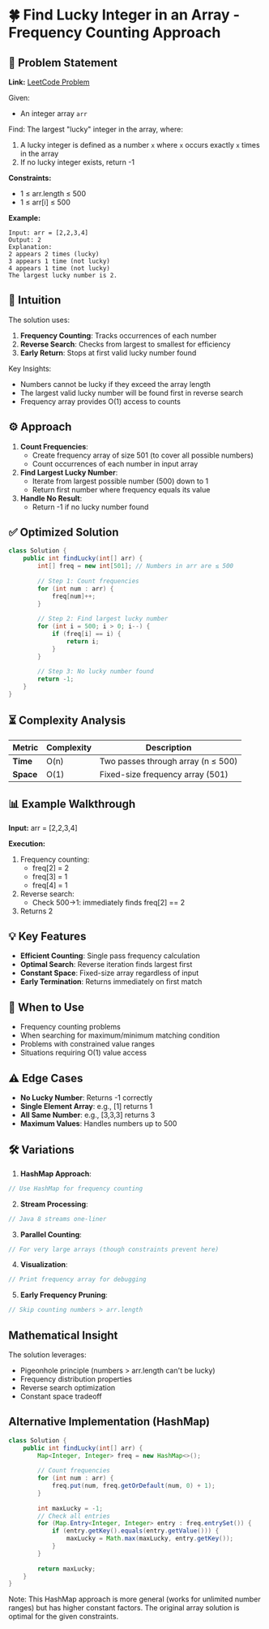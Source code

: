 # 🍀 Find Lucky Integer in an Array - Frequency Counting Approach

## 📜 Problem Statement
**Link:** [LeetCode Problem](https://leetcode.com/problems/find-lucky-integer-in-an-array/description/?envType=daily-question&envId=2025-07-05)

Given:
- An integer array `arr`

Find:
The largest "lucky" integer in the array, where:
1. A lucky integer is defined as a number `x` where `x` occurs exactly `x` times in the array
2. If no lucky integer exists, return -1

**Constraints:**
- 1 ≤ arr.length ≤ 500
- 1 ≤ arr[i] ≤ 500

**Example:**
```text
Input: arr = [2,2,3,4]
Output: 2
Explanation:
2 appears 2 times (lucky)
3 appears 1 time (not lucky)
4 appears 1 time (not lucky)
The largest lucky number is 2.
```

## 🧠 Intuition
The solution uses:
1. **Frequency Counting**: Tracks occurrences of each number
2. **Reverse Search**: Checks from largest to smallest for efficiency
3. **Early Return**: Stops at first valid lucky number found

Key Insights:
- Numbers cannot be lucky if they exceed the array length
- The largest valid lucky number will be found first in reverse search
- Frequency array provides O(1) access to counts

## ⚙️ Approach
1. **Count Frequencies**:
   - Create frequency array of size 501 (to cover all possible numbers)
   - Count occurrences of each number in input array
2. **Find Largest Lucky Number**:
   - Iterate from largest possible number (500) down to 1
   - Return first number where frequency equals its value
3. **Handle No Result**:
   - Return -1 if no lucky number found

## ✅ Optimized Solution
```java
class Solution {
    public int findLucky(int[] arr) {
        int[] freq = new int[501]; // Numbers in arr are ≤ 500
        
        // Step 1: Count frequencies
        for (int num : arr) {
            freq[num]++;
        }
        
        // Step 2: Find largest lucky number
        for (int i = 500; i > 0; i--) {
            if (freq[i] == i) {
                return i;
            }
        }
        
        // Step 3: No lucky number found
        return -1;
    }
}
```

## ⏳ Complexity Analysis
| Metric          | Complexity | Description |
|-----------------|------------|-------------|
| **Time**        | O(n)       | Two passes through array (n ≤ 500) |
| **Space**       | O(1)       | Fixed-size frequency array (501) |

## 📊 Example Walkthrough
**Input:** arr = [2,2,3,4]

**Execution:**
1. Frequency counting:
   - freq[2] = 2
   - freq[3] = 1
   - freq[4] = 1
2. Reverse search:
   - Check 500→1: immediately finds freq[2] == 2
3. Returns 2

## 💡 Key Features
- **Efficient Counting**: Single pass frequency calculation
- **Optimal Search**: Reverse iteration finds largest first
- **Constant Space**: Fixed-size array regardless of input
- **Early Termination**: Returns immediately on first match

## 🚀 When to Use
- Frequency counting problems
- When searching for maximum/minimum matching condition
- Problems with constrained value ranges
- Situations requiring O(1) value access

## ⚠️ Edge Cases
- **No Lucky Number**: Returns -1 correctly
- **Single Element Array**: e.g., [1] returns 1
- **All Same Number**: e.g., [3,3,3] returns 3
- **Maximum Values**: Handles numbers up to 500

## 🛠 Variations
1. **HashMap Approach**:
```java
// Use HashMap for frequency counting
```

2. **Stream Processing**:
```java
// Java 8 streams one-liner
```

3. **Parallel Counting**:
```java
// For very large arrays (though constraints prevent here)
```

4. **Visualization**:
```java
// Print frequency array for debugging
```

5. **Early Frequency Pruning**:
```java
// Skip counting numbers > arr.length
```

## Mathematical Insight
The solution leverages:
- Pigeonhole principle (numbers > arr.length can't be lucky)
- Frequency distribution properties
- Reverse search optimization
- Constant space tradeoff

## Alternative Implementation (HashMap)
```java
class Solution {
    public int findLucky(int[] arr) {
        Map<Integer, Integer> freq = new HashMap<>();
        
        // Count frequencies
        for (int num : arr) {
            freq.put(num, freq.getOrDefault(num, 0) + 1);
        }
        
        int maxLucky = -1;
        // Check all entries
        for (Map.Entry<Integer, Integer> entry : freq.entrySet()) {
            if (entry.getKey().equals(entry.getValue())) {
                maxLucky = Math.max(maxLucky, entry.getKey());
            }
        }
        
        return maxLucky;
    }
}
```
Note: This HashMap approach is more general (works for unlimited number ranges) but has higher constant factors. The original array solution is optimal for the given constraints.